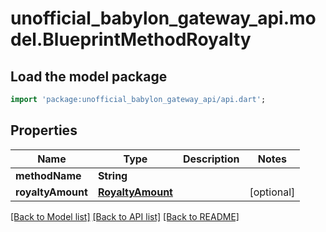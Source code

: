 # unofficial_babylon_gateway_api.model.BlueprintMethodRoyalty

## Load the model package
```dart
import 'package:unofficial_babylon_gateway_api/api.dart';
```

## Properties
Name | Type | Description | Notes
------------ | ------------- | ------------- | -------------
**methodName** | **String** |  | 
**royaltyAmount** | [**RoyaltyAmount**](RoyaltyAmount.md) |  | [optional] 

[[Back to Model list]](../README.md#documentation-for-models) [[Back to API list]](../README.md#documentation-for-api-endpoints) [[Back to README]](../README.md)


